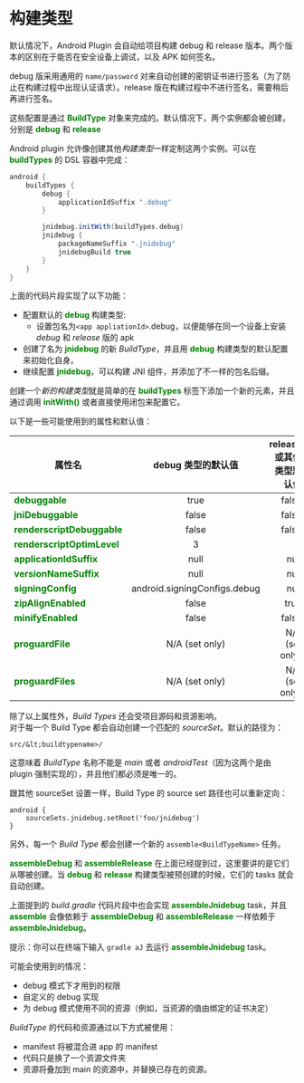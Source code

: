 # 构建类型

默认情况下，Android Plugin 会自动给项目构建 debug 和 release 版本。两个版本的区别在于能否在安全设备上调试，以及 APK 如何签名。

debug 版采用通用的 `name/password` 对来自动创建的密钥证书进行签名（为了防止在构建过程中出现认证请求）。release 版在构建过程中不进行签名，需要稍后再进行签名。

这些配置是通过 **<font color='green'>BuildType</font>** 对象来完成的。默认情况下，两个实例都会被创建，分别是 **<font color='green'>debug</font>** 和 **<font color='green'>release</font>**

Android plugin 允许像创建其他*构建类型*一样定制这两个实例。可以在 **<font color='green'>buildTypes</font>** 的 DSL 容器中完成：

``` Groovy
android {
    buildTypes {
        debug {
            applicationIdSuffix ".debug"
        }

        jnidebug.initWith(buildTypes.debug)
        jnidebug {
            packageNameSuffix ".jnidebug"
            jnidebugBuild true
        }
    }
}
```

上面的代码片段实现了以下功能：

* 配置默认的 **<font color='green'>debug</font>** 构建类型:
  * 设置包名为`<app appliationId>`.debug，以便能够在同一个设备上安装 *debug* 和 *release* 版的 apk
* 创建了名为 **<font color='green'>jnidebug</font>** 的新 *BuildType*，并且用 **<font color='green'>debug</font>** 构建类型的默认配置来初始化自身。
* 继续配置 **<font color='green'>jnidebug</font>**，可以构建 JNI 组件，并添加了不一样的包名后缀。

创建一个*新的构建类型*就是简单的在 **<font color='green'>buildTypes</font>** 标签下添加一个新的元素，并且通过调用 **<font color='green'>initWith()</font>** 或者直接使用闭包来配置它。

以下是一些可能使用到的属性和默认值：

 属性名	 |debug 类型的默认值	 |release 或其他类型默认值
 ------------- |:-------------:| ----:
 **<font color='green'>debuggable</font>**|true|false
 **<font color='green'>jniDebuggable</font>**|false|false
 **<font color='green'>renderscriptDebuggable</font>**|false|false
 **<font color='green'>renderscriptOptimLevel</font>**|3|3
 **<font color='green'>applicationIdSuffix</font>**|null|null
 **<font color='green'>versionNameSuffix</font>**|null|null
 **<font color='green'>signingConfig</font>** |android.signingConfigs.debug|null
 **<font color='green'>zipAlignEnabled</font>**|false|true
 **<font color='green'>minifyEnabled</font>**|false|false
 **<font color='green'>proguardFile</font>**|N/A (set only)|N/A (set only)
 **<font color='green'>proguardFiles</font>**|N/A (set only)|N/A (set only)

除了以上属性外，*Build Types* 还会受项目源码和资源影响。  
对于每一个 Build Type 都会自动创建一个匹配的 *sourceSet*。默认的路径为：

``` Grovvy
src/&lt;buildtypename>/
```

这意味着 *BuildType* 名称不能是 *main* 或者 *androidTest*（因为这两个是由 plugin 强制实现的），并且他们都必须是唯一的。

跟其他 sourceSet 设置一样，Build Type 的 source set 路径也可以重新定向：

``` Grovvy
android {
    sourceSets.jnidebug.setRoot('foo/jnidebug')
}
```

另外，每一个 *Build Type* 都会创建一个新的 `assemble<BuildTypeName>` 任务。

**<font color='green'>assembleDebug</font>** 和 **<font color='green'>assembleRelease</font>** 在上面已经提到过，这里要讲的是它们从哪被创建。当 **<font color='green'>debug</font>** 和 **<font color='green'>release</font>** 构建类型被预创建的时候，它们的 tasks 就会自动创建。

上面提到的 *build.gradle* 代码片段中也会实现 **<font color='green'>assembleJnidebug</font>** task，并且 **<font color='green'>assemble</font>** 会像依赖于 **<font color='green'>assembleDebug</font>** 和 **<font color='green'>assembleRelease</font>** 一样依赖于 **<font color='green'>assembleJnidebug</font>**。

提示：你可以在终端下输入 `gradle aJ` 去运行 **<font color='green'>assembleJnidebug</font>** task。

可能会使用到的情况：

* debug 模式下才用到的权限
* 自定义的 debug 实现
* 为 debug 模式使用不同的资源（例如，当资源的值由绑定的证书决定）

*BuildType* 的代码和资源通过以下方式被使用：

* manifest 将被混合进 app 的 manifest
* 代码只是换了一个资源文件夹
* 资源将叠加到 main 的资源中，并替换已存在的资源。


